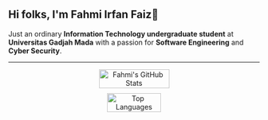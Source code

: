 ## Hi folks, I'm Fahmi Irfan Faiz👋 
Just an ordinary **Information Technology undergraduate student** at **Universitas Gadjah Mada** with a passion for **Software Engineering** and **Cyber Security**.

---

<div align="center">
  <div style="display: flex; flex-direction: row; flex-wrap: wrap; justify-content: center; align-items: center; gap: 10px;">
    <img src="https://github-readme-stats.vercel.app/api?username=fahmiirfanfaiz&show_icons=true&theme=radical" alt="Fahmi's GitHub Stats" width="47%" style="max-width: 100%; min-width: 300px;"/>
    <img src="https://github-readme-stats.vercel.app/api/top-langs/?username=fahmiirfanfaiz&layout=compact&theme=radical" alt="Top Languages" width="35.8%" style="max-width: 100%; min-width: 300px;"/>
  </div>
</div>

